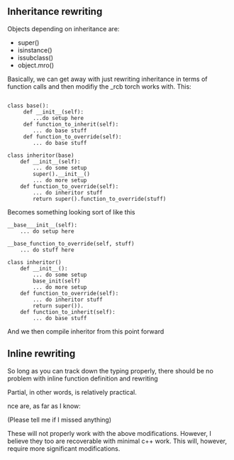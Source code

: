 
## Inheritance rewriting

Objects depending on inheritance are:

* super()
* isinstance()
* issubclass()
* object.mro()


Basically, we can get away with just rewriting
inheritance in terms of function calls and then modifiy
the _rcb torch works with. This: 


```

class base():
     def __init__(self):
        ...do setup here
     def function_to_inherit(self):
        ... do base stuff
     def function_to_override(self):
        ... do base stuff
        
class inheritor(base)
    def __init__(self):
        ... do some setup
        super().__init__()
        ... do more setup
    def function_to_override(self):
        ... do inheritor stuff
        return super().function_to_override(stuff)

```

Becomes something looking sort of like this

```
__base___init__(self):
    ... do setup here
    
__base_function_to_override(self, stuff)
    ... do stuff here

class inheritor()
    def __init__():
        ... do some setup
        base_init(self)
        ... do more setup
    def function_to_override(self):
        ... do inheritor stuff
        return super()).
    def function_to_inherit(self):
        ... do base stuff
```

And we then compile inheritor from this point forward
## Inline rewriting

So long as you can track down the typing properly,
there should be no problem with inline function
definition and rewriting

Partial, in other words, is relatively practical.


nce are, as far as I know:


(Please tell me if I missed anything)

These will not properly work with the above modifications. However, I believe they too
are recoverable with minimal c++ work. This will, however,
require more significant modifications.

